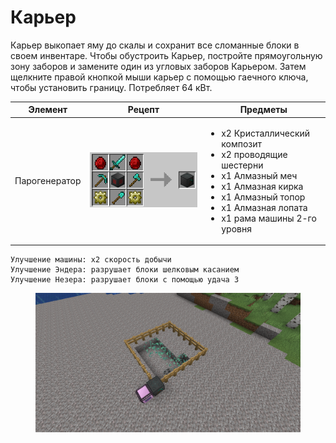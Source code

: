 # Карьер

Карьер выкопает яму до скалы и сохранит все сломанные блоки в своем инвентаре. Чтобы обустроить Карьер, постройте прямоугольную зону заборов и замените один из угловых заборов Карьером. Затем щелкните правой кнопкой мыши карьер с помощью гаечного ключа, чтобы установить границу. Потребляет 64 кВт.

| Элемент       | Рецепт                                             | Предметы                                                                                                                                                                                                               |
| ------------- | -------------------------------------------------- | ---------------------------------------------------------------------------------------------------------------------------------------------------------------------------------------------------------------------- |
| Парогенератор | ![Парогенератор](../../.gitbook/assets/quarry.png) | <ul><li>x2 Кристаллический композит</li><li>x2 проводящие шестерни</li><li>x1 Алмазный меч</li><li>x1 Алмазная кирка</li><li>x1 Алмазный топор</li><li>x1 Алмазная лопата</li><li>x1 рама машины 2-го уровня</li></ul> |

```
Улучшение машины: x2 скорость добычи
Улучшение Эндера: разрушает блоки шелковым касанием
Улучшение Незера: разрушает блоки с помощью удача 3
```

<figure><img src="../../.gitbook/assets/2024-05-04_20.38.59.png" alt=""><figcaption></figcaption></figure>
